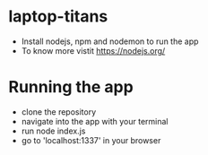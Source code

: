 # laptop-titans

* Install nodejs, npm and nodemon to run the app
* To know more vistit https://nodejs.org/

# Running the app
- clone the repository
- navigate into the app with your terminal
- run node index.js
- go to 'localhost:1337' in your browser
